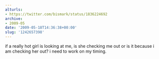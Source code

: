 ```yaml
---
alturls:
- https://twitter.com/bismark/status/1836224692
archive:
- 2009-05
date: '2009-05-18T14:36:38+00:00'
slug: '1242657398'
---
```


if a really hot girl is looking at me, is she checking me out or is it because i am checking her out? i need to work on my timing.

